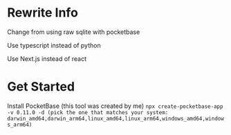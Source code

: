 # Rewrite Info
Change from using raw sqlite with pocketbase

Use typescript instead of python

Use Next.js instead of react

# Get Started
Install PocketBase (this tool was created by me) `npx create-pocketbase-app -v 0.11.0 -d (pick the one that matches your system: darwin_amd64,darwin_arm64,linux_amd64,linux_arm64,windows_amd64,windows_arm64)`